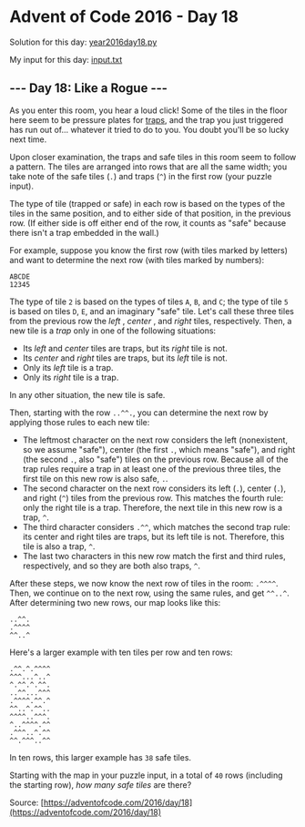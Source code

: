 # Advent of Code 2016 - Day 18

Solution for this day: [year2016day18.py](year2016/day18/year2016day18.py)

My input for this day: [input.txt](year2016/day18/input.txt)

## \--- Day 18: Like a Rogue ---

As you enter this room, you hear a loud click! Some of the tiles in the floor
here seem to be pressure plates for
[traps](https://nethackwiki.com/wiki/Trap), and the trap you just triggered
has run out of... whatever it tried to do to you. You doubt you'll be so lucky
next time.

Upon closer examination, the traps and safe tiles in this room seem to follow
a pattern. The tiles are arranged into rows that are all the same width; you
take note of the safe tiles (`.`) and traps (`^`) in the first row (your
puzzle input).

The type of tile (trapped or safe) in each row is based on the types of the
tiles in the same position, and to either side of that position, in the
previous row. (If either side is off either end of the row, it counts as
"safe" because there isn't a trap embedded in the wall.)

For example, suppose you know the first row (with tiles marked by letters) and
want to determine the next row (with tiles marked by numbers):

    
    
    ABCDE
    12345
    

The type of tile `2` is based on the types of tiles `A`, `B`, and `C`; the
type of tile `5` is based on tiles `D`, `E`, and an imaginary "safe" tile.
Let's call these three tiles from the previous row the _left_ , _center_ , and
_right_ tiles, respectively. Then, a new tile is a _trap_ only in one of the
following situations:

  * Its _left_ and _center_ tiles are traps, but its _right_ tile is not.
  * Its _center_ and _right_ tiles are traps, but its _left_ tile is not.
  * Only its _left_ tile is a trap.
  * Only its _right_ tile is a trap.

In any other situation, the new tile is safe.

Then, starting with the row `..^^.`, you can determine the next row by
applying those rules to each new tile:

  * The leftmost character on the next row considers the left (nonexistent, so we assume "safe"), center (the first `.`, which means "safe"), and right (the second `.`, also "safe") tiles on the previous row. Because all of the trap rules require a trap in at least one of the previous three tiles, the first tile on this new row is also safe, `.`.
  * The second character on the next row considers its left (`.`), center (`.`), and right (`^`) tiles from the previous row. This matches the fourth rule: only the right tile is a trap. Therefore, the next tile in this new row is a trap, `^`.
  * The third character considers `.^^`, which matches the second trap rule: its center and right tiles are traps, but its left tile is not. Therefore, this tile is also a trap, `^`.
  * The last two characters in this new row match the first and third rules, respectively, and so they are both also traps, `^`.

After these steps, we now know the next row of tiles in the room: `.^^^^`.
Then, we continue on to the next row, using the same rules, and get `^^..^`.
After determining two new rows, our map looks like this:

    
    
    ..^^.
    .^^^^
    ^^..^
    

Here's a larger example with ten tiles per row and ten rows:

    
    
    .^^.^.^^^^
    ^^^...^..^
    ^.^^.^.^^.
    ..^^...^^^
    .^^^^.^^.^
    ^^..^.^^..
    ^^^^..^^^.
    ^..^^^^.^^
    .^^^..^.^^
    ^^.^^^..^^
    

In ten rows, this larger example has `38` safe tiles.

Starting with the map in your puzzle input, in a total of `40` rows (including
the starting row), _how many safe tiles_ are there?



Source: [https://adventofcode.com/2016/day/18](https://adventofcode.com/2016/day/18)
